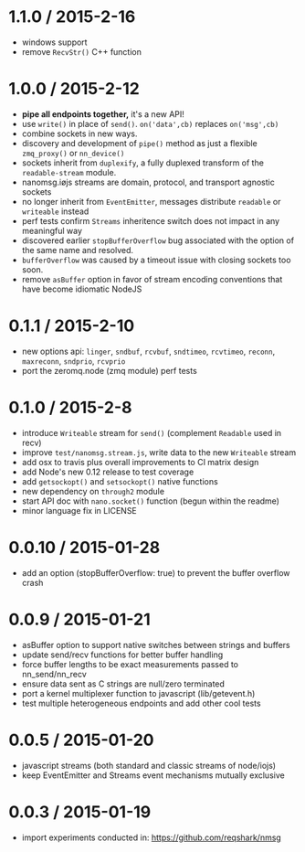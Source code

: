 1.1.0 / 2015-2-16
==================

* windows support
* remove `RecvStr()` C++ function

1.0.0 / 2015-2-12
==================

* **pipe all endpoints together,**  it's a new API!
* use `write()` in place of `send()`. `on('data',cb)` replaces `on('msg',cb)`
* combine sockets in new ways.
* discovery and development of `pipe()` method as just a flexible `zmq_proxy()` or `nn_device()`
* sockets inherit from `duplexify`, a fully duplexed transform of the `readable-stream` module.
* nanomsg.iøjs streams are domain, protocol, and transport agnostic sockets
* no longer inherit from `EventEmitter`, messages distribute `readable` or `writeable` instead
* perf tests confirm `Streams` inheritence switch does not impact in any meaningful way
* discovered earlier `stopBufferOverflow` bug associated with the option of the same name and resolved.
* `bufferOverflow` was caused by a timeout issue with closing sockets too soon.
* remove `asBuffer` option in favor of stream encoding conventions that have become idiomatic NodeJS

0.1.1 / 2015-2-10
==================

* new options api: `linger`, `sndbuf`, `rcvbuf`, `sndtimeo`, `rcvtimeo`, `reconn`, `maxreconn`, `sndprio`, `rcvprio`
* port the zeromq.node (zmq module) perf tests

0.1.0 / 2015-2-8
==================

* introduce `Writeable` stream for `send()` (complement `Readable` used in recv)
* improve `test/nanomsg.stream.js`, write data to the new `Writeable` stream
* add osx to travis plus overall improvements to CI matrix design
* add Node's new 0.12 release to test coverage
* add `getsockopt()` and `setsockopt()` native functions
* new dependency on `through2` module
* start API doc with `nano.socket()` function (begun within the readme)
* minor language fix in LICENSE

0.0.10 / 2015-01-28
==================

* add an option (stopBufferOverflow: true) to prevent the buffer overflow crash

0.0.9 / 2015-01-21
==================

 * asBuffer option to support native switches between strings and buffers
 * update send/recv functions for better buffer handling
 * force buffer lengths to be exact measurements passed to nn_send/nn_recv
 * ensure data sent as C strings are null/zero terminated
 * port a kernel multiplexer function to javascript (lib/getevent.h)
 * test multiple heterogeneous endpoints and add other cool tests

0.0.5 / 2015-01-20
==================

 * javascript streams (both standard and classic streams of node/iojs)
 * keep EventEmitter and Streams event mechanisms mutually exclusive

0.0.3 / 2015-01-19
==================

  * import experiments conducted in: https://github.com/reqshark/nmsg
